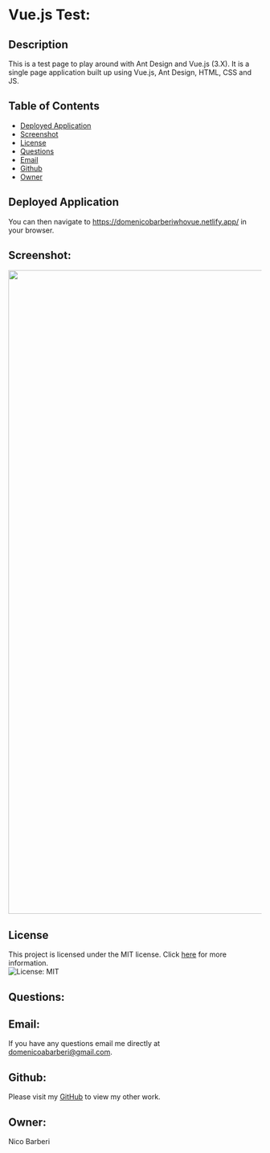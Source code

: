 # Vue.js Test:

## Description
This is a test page to play around with Ant Design and Vue.js (3.X). It is a single page application built up using Vue.js, Ant Design, HTML, CSS and JS.

## Table of Contents

* [Deployed Application](#deployed-application)
* [Screenshot](#screenshot)
* [License](#license)
* [Questions](#Questions)
* [Email](#Email)
* [Github](#Github)
* [Owner](#Owner)


## Deployed Application
You can then navigate to https://domenicobarberiwhovue.netlify.app/ in your browser.

## Screenshot:
<p align="center">
  <img width="1280" src="./src/assets/VueLoop.gif">
</p>

## License
This project is licensed under the MIT license. Click [here](https://opensource.org/licenses/MIT) for more information.<br>
![License: MIT](https://img.shields.io/badge/License-MIT-yellow.svg)


## Questions:
## Email:
If you have any questions email me directly at domenicoabarberi@gmail.com.

## Github:
Please visit my [GitHub](https://github.com/DomenicoBarb) to view my other work.

## Owner:
Nico Barberi
